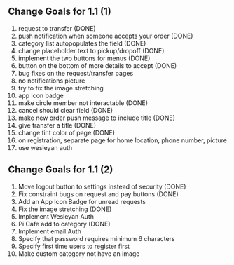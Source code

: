## Change Goals for 1.1 (1) ##
1. request to transfer (DONE)
2. push notification when someone accepts your order (DONE)
3. category list autopopulates the field (DONE)
4. change placeholder text to pickup/dropoff (DONE)
5. implement the two buttons for menus (DONE)
6. button on the bottom of more details to accept (DONE)
7. bug fixes on the request/transfer pages
8. no notifications picture
9. try to fix the image stretching 
10. app icon badge
11. make circle member not interactable (DONE)
12. cancel should clear field (DONE)
13. make new order push message to include title (DONE)
14. give transfer a title (DONE)
15. change tint color of page (DONE)
16. on registration, separate page for home location, phone number, picture
17. use wesleyan auth

## Change Goals for 1.1 (2) ##
1. Move logout button to settings instead of security (DONE)
2. Fix constraint bugs on request and pay buttons (DONE)
3. Add an App Icon Badge for unread requests
4. Fix the image stretching (DONE)
5. Implement Wesleyan Auth
6. Pi Cafe add to category (DONE)
7. Implement email Auth
8. Specify that password requires minimum 6 characters
9. Specify first time users to register first
10. Make custom category not have an image